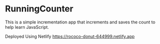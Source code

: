 # RunningCounter
This is a simple incrementation app that increments and saves the count to help learn JavaScript.

Deployed Using Netlify https://rococo-donut-644999.netlify.app
